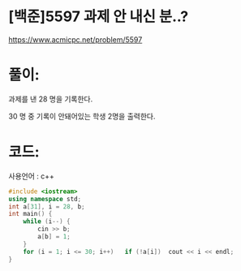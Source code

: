 # [백준]5597 과제 안 내신 분..?

https://www.acmicpc.net/problem/5597

# 풀이:

과제를 낸 28 명을 기록한다.

30 명 중 기록이 안돼어있는 학생 2명을 출력한다.



# **코드:** 

사용언어 : c++
```c++
#include <iostream>
using namespace std;
int a[31], i = 28, b;
int main() {
	while (i--) {
		cin >> b;
		a[b] = 1;
	}
	for (i = 1; i <= 30; i++)	if (!a[i])	cout << i << endl;
}
```

